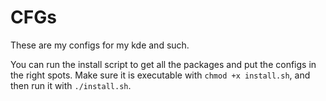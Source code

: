 # CFGs

These are my configs for my kde and such.

You can run the install script to get all the packages and put the configs in the right spots. Make sure it is executable with ```chmod +x install.sh```, and then run it with ```./install.sh```.

